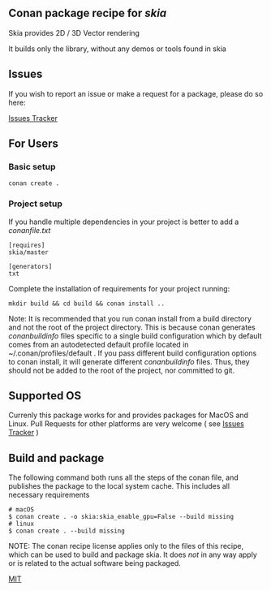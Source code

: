 ## Conan package recipe for *skia*

Skia provides 2D / 3D Vector rendering

It builds only the library, without any demos or tools found in skia

## Issues

If you wish to report an issue or make a request for a package, please do so here:

[Issues Tracker](https://github.com/its-k/conan-skia/issues)


## For Users

### Basic setup

    conan create .

### Project setup

If you handle multiple dependencies in your project is better to add a *conanfile.txt*

    [requires]
    skia/master

    [generators]
    txt

Complete the installation of requirements for your project running:

    mkdir build && cd build && conan install ..

Note: It is recommended that you run conan install from a build directory and not the root of the project directory.  This is because conan generates *conanbuildinfo* files specific to a single build configuration which by default comes from an autodetected default profile located in ~/.conan/profiles/default .  If you pass different build configuration options to conan install, it will generate different *conanbuildinfo* files.  Thus, they should not be added to the root of the project, nor committed to git.

## Supported OS

Currenly this package works for and provides packages for MacOS and Linux. Pull Requests for other platforms are very welcome ( see [Issues Tracker](https://github.com/Maddimax/conan-skia/issues) )


## Build and package

The following command both runs all the steps of the conan file, and publishes the package to the local system cache. This includes all necessary requirements

    # macOS
	$ conan create . -o skia:skia_enable_gpu=False --build missing
    # linux
    $ conan create . --build missing

NOTE: The conan recipe license applies only to the files of this recipe, which can be used to build and package skia.
It does *not* in any way apply or is related to the actual software being packaged.

[MIT](LICENSE)